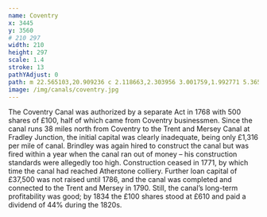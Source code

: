 ```yaml
---
name: Coventry
x: 3445
y: 3560
# 210 297
width: 210
height: 297
scale: 1.4
stroke: 13
pathYAdjust: 0
path: m 22.565103,20.909236 c 2.118663,2.303956 3.001759,1.992771 5.365129,3.012527 1.610828,0.786374 1.686214,2.041121 3.231268,2.834938 1.093981,0.562065 3.057804,0.690178 4.679389,1.525868 1.769622,1.035554 0.900962,3.994527 0.879387,6.227806 0.114678,1.839078 2.20467,4.548683 -2.411352,5.53945 -2.85609,0.613021 -2.95882,-0.398326 -4.387887,1.345942 -2.644739,3.228074 -1.925502,5.482117 -1.287894,9.206636 0.315116,1.840718 1.02661,0.789115 1.932675,2.002225 1.057141,1.415381 -0.09138,3.209174 1.898856,4.018163 1.372046,0.557708 3.52556,0.475284 4.021021,1.827922 0.893883,2.440351 3.171694,1.242283 4.629346,2.182377 1.110658,0.716306 0.189191,3.467524 0.944984,4.460575 1.360979,1.90172 0.680579,0.451036 4.294015,1.217422 2.535256,0.532458 3.286502,1.028536 4.748602,3.154556 3.615478,5.25722 2.038186,8.066447 1.291621,12.648044 -0.368305,2.260251 -1.247145,5.93802 -1.150131,7.529408 0.227515,3.732123 0.41702,5.100738 1.57536,6.034396 1.451651,1.170075 0.07679,1.847054 2.699517,2.658629 2.413832,0.746935 3.15932,1.133672 4.124387,2.96128 0.651233,1.23327 4.74277,1.98383 5.303637,3.35818 0.700124,1.71559 2.080646,4.97465 3.265876,6.42662 1.998539,2.44831 3.778878,0.98177 6.311918,-0.24414 2.264535,-1.09597 0.191873,-2.20905 1.61052,-3.24996 2.116142,-1.54649 5.197702,-9.048293 8.656453,-10.790258 4.591037,-1.251437 8.832245,-4.788958 10.390483,-3.788842 1.914919,1.229042 10.749277,0.971215 10.849257,2.282022 0.10228,1.341049 0.10995,3.2498 1.06948,4.593275 1.35878,1.902493 5.65932,-0.602763 5.65932,2.861353 0,1.33358 -2.07162,7.32702 -0.74977,8.48371 1.28018,1.12023 5.5266,1.83399 7.13968,1.15653 0.75285,-0.31618 2.11321,-1.81834 2.71944,-1.54905 1.15207,0.51175 0.68951,1.84686 1.96754,2.6627 1.23282,0.78697 2.25865,0.69553 3.22869,1.71427 0.31239,0.32807 1.14458,5.62995 1.08856,7.2561 -0.0653,1.89561 7.73808,6.95246 9.05492,8.60015 1.99923,2.50153 2.52866,5.84321 5.038,8.97268 2.16432,2.69919 5.99628,10.39662 8.87974,11.54456 2.30952,0.91945 -0.014,1.17625 1.76882,4.08831 1.27454,2.08179 1.85724,0.18335 3.40238,2.07665 0.31339,0.38401 1.60061,3.568 2.41006,4.51074 2.55855,2.97989 4.62229,0.91154 6.03577,2.28412 2.6101,2.53456 6.8614,6.14418 9.08997,8.99102 1.54813,1.97761 3.73179,4.18001 5.1759,5.8648 1.02077,1.1909 2.291,-0.3597 2.81327,0.73869 0.96507,2.02961 2.20362,4.48392 0.40479,5.28479 -1.09958,0.48954 -0.82596,-0.39878 -2.38205,2.31428 -1.83063,3.38341 5.38888,7.26436 8.30043,9.98244 1.46137,1.36426 3.71175,4.84324 4.10936,6.79156 0.13571,0.665 1.32118,6.71347 0.2726,8.48284 -0.66962,1.12989 -0.89979,3.75814 -0.21744,5.37552 0.42838,1.01536 1.91313,-0.28628 1.91313,0.60395 0,1.17545 -0.7727,3.27609 0.39001,4.70029 0.66396,0.81329 2.4244,2.52206 2.22827,3.89498 -0.96823,2.57483 -5.0101,4.33118 -6.06906,6.44706 -1.14431,2.40294 1.56859,6.00419 0.11284,8.97102 -0.42044,0.85686 -0.96382,2.5066 -3.3066,3.26735 -1.91745,0.62263 -2.59256,-0.91495 -4.62458,0.28095 -1.46138,0.86006 -2.05427,3.21117 -3.26648,3.53468 -1.19153,0.31799 -2.87039,3.42435 -2.33672,4.41062 1.83417,3.38968 2.17929,6.01104 1.12196,9.20629 -0.49591,1.49863 -0.63153,3.63915 0.7897,6.39018 0.55852,1.0811 -0.27501,7.80226 -1.03186,8.55152 -2.16852,2.14678 -2.38141,-1.58999 -5.29322,-1.05545 -2.70881,-1.27504 0.0701,-2.74901 -2.74616,-3.13833 -1.13815,-0.0418 -2.11671,2.22539 -2.02704,4.21639 0.0514,1.14095 -1.44179,4.53057 -1.56444,4.51339
image: /img/canals/coventry.jpg
---
```


The Coventry Canal was authorized by a separate Act in 1768 with 500 shares of £100, half of which came from Coventry businessmen. Since the canal runs 38 miles north from Coventry to the Trent and Mersey Canal at Fradley Junction, the initial capital was clearly inadequate, being only £1,316 per mile of canal. Brindley was again hired to construct the canal but was fired within a year when the canal ran out of money – his construction standards were allegedly too high. Construction ceased in 1771, by which time the canal had reached Atherstone colliery. Further loan capital of £37,500 was not raised until 1786, and the canal was completed and connected to the Trent and Mersey in 1790. Still, the canal’s long-term profitability was good; by 1834 the £100 shares stood at £610 and paid a dividend of 44% during the 1820s.
